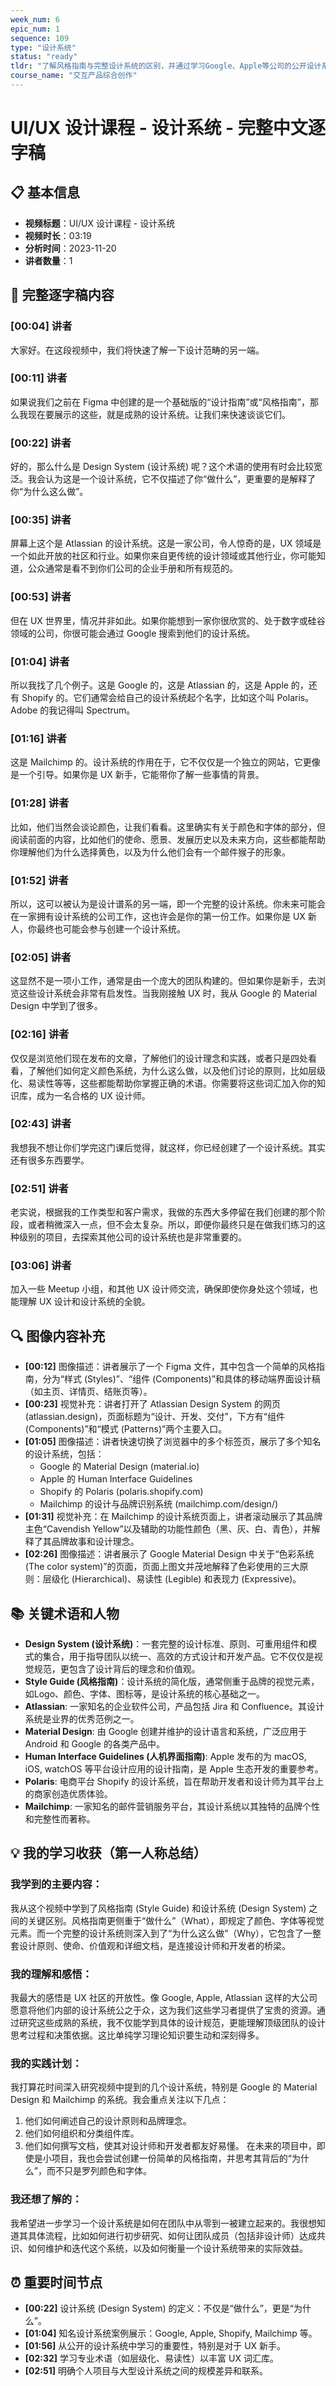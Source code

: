 ```yaml
---
week_num: 6
epic_num: 1
sequence: 109
type: "设计系统"
status: "ready"
tldr: "了解风格指南与完整设计系统的区别，并通过学习Google、Apple等公司的公开设计系统，理解其设计原则和理念，拓展UX知识的深度和广度。"
course_name: "交互产品综合创作"
---
```


# UI/UX 设计课程 - 设计系统 - 完整中文逐字稿

## 📋 基本信息
- **视频标题**：UI/UX 设计课程 - 设计系统
- **视频时长**：03:19
- **分析时间**：2023-11-20
- **讲者数量**：1

## 📝 完整逐字稿内容

### [00:04] 讲者
大家好。在这段视频中，我们将快速了解一下设计范畴的另一端。

### [00:11] 讲者
如果说我们之前在 Figma 中创建的是一个基础版的“设计指南”或“风格指南”，那么我现在要展示的这些，就是成熟的设计系统。让我们来快速谈谈它们。

### [00:22] 讲者
好的，那么什么是 Design System (设计系统) 呢？这个术语的使用有时会比较宽泛。我会认为这是一个设计系统，它不仅描述了你“做什么”，更重要的是解释了你“为什么这么做”。

### [00:35] 讲者
屏幕上这个是 Atlassian 的设计系统。这是一家公司，令人惊奇的是，UX 领域是一个如此开放的社区和行业。如果你来自更传统的设计领域或其他行业，你可能知道，公众通常是看不到你们公司的企业手册和所有规范的。

### [00:53] 讲者
但在 UX 世界里，情况并非如此。如果你能想到一家你很欣赏的、处于数字或硅谷领域的公司，你很可能会通过 Google 搜索到他们的设计系统。

### [01:04] 讲者
所以我找了几个例子。这是 Google 的，这是 Atlassian 的，这是 Apple 的，还有 Shopify 的。它们通常会给自己的设计系统起个名字，比如这个叫 Polaris。Adobe 的我记得叫 Spectrum。

### [01:16] 讲者
这是 Mailchimp 的。设计系统的作用在于，它不仅仅是一个独立的网站，它更像是一个引导。如果你是 UX 新手，它能带你了解一些事情的背景。

### [01:28] 讲者
比如，他们当然会谈论颜色，让我们看看。这里确实有关于颜色和字体的部分，但阅读前面的内容，比如他们的使命、愿景、发展历史以及未来方向，这些都能帮助你理解他们为什么选择黄色，以及为什么他们会有一个邮件猴子的形象。

### [01:52] 讲者
所以，这可以被认为是设计谱系的另一端，即一个完整的设计系统。你未来可能会在一家拥有设计系统的公司工作，这也许会是你的第一份工作。如果你是 UX 新人，你最终也可能会参与创建一个设计系统。

### [02:05] 讲者
这显然不是一项小工作，通常是由一个庞大的团队构建的。但如果你是新手，去浏览这些设计系统会非常有启发性。当我刚接触 UX 时，我从 Google 的 Material Design 中学到了很多。

### [02:16] 讲者
仅仅是浏览他们现在发布的文章，了解他们的设计理念和实践，或者只是四处看看，了解他们如何定义颜色系统，为什么这么做，以及他们讨论的原则，比如层级化、易读性等等，这些都能帮助你掌握正确的术语。你需要将这些词汇加入你的知识库，成为一名合格的 UX 设计师。

### [02:43] 讲者
我想我不想让你们学完这门课后觉得，就这样，你已经创建了一个设计系统。其实还有很多东西要学。

### [02:51] 讲者
老实说，根据我的工作类型和客户需求，我做的东西大多停留在我们创建的那个阶段，或者稍微深入一点，但不会太复杂。所以，即便你最终只是在做我们练习的这种级别的项目，去探索其他公司的设计系统也是非常重要的。

### [03:06] 讲者
加入一些 Meetup 小组，和其他 UX 设计师交流，确保即使你身处这个领域，也能理解 UX 设计和设计系统的全貌。

## 🔍 图像内容补充
- **[00:12]** 图像描述：讲者展示了一个 Figma 文件，其中包含一个简单的风格指南，分为“样式 (Styles)”、“组件 (Components)”和具体的移动端界面设计稿（如主页、详情页、结账页等）。
- **[00:23]** 视觉补充：讲者打开了 Atlassian Design System 的网页 (atlassian.design)，页面标题为“设计、开发、交付”，下方有“组件 (Components)”和“模式 (Patterns)”两个主要入口。
- **[01:05]** 图像描述：讲者快速切换了浏览器中的多个标签页，展示了多个知名的设计系统，包括：
    - Google 的 Material Design (material.io)
    - Apple 的 Human Interface Guidelines
    - Shopify 的 Polaris (polaris.shopify.com)
    - Mailchimp 的设计与品牌识别系统 (mailchimp.com/design/)
- **[01:31]** 视觉补充：在 Mailchimp 的设计系统页面上，讲者滚动展示了其品牌主色“Cavendish Yellow”以及辅助的功能性颜色（黑、灰、白、青色），并解释了其品牌故事和设计理念。
- **[02:26]** 图像描述：讲者展示了 Google Material Design 中关于“色彩系统 (The color system)”的页面，页面上图文并茂地解释了色彩使用的三大原则：层级化 (Hierarchical)、易读性 (Legible) 和表现力 (Expressive)。

## 📚 关键术语和人物
- **Design System (设计系统)**：一套完整的设计标准、原则、可重用组件和模式的集合，用于指导团队以统一、高效的方式设计和开发产品。它不仅仅是视觉规范，更包含了设计背后的理念和价值观。
- **Style Guide (风格指南)**：设计系统的简化版，通常侧重于品牌的视觉元素，如Logo、颜色、字体、图标等，是设计系统的核心基础之一。
- **Atlassian**: 一家知名的企业软件公司，产品包括 Jira 和 Confluence。其设计系统是业界的优秀范例之一。
- **Material Design**: 由 Google 创建并维护的设计语言和系统，广泛应用于 Android 和 Google 的各类产品中。
- **Human Interface Guidelines (人机界面指南)**: Apple 发布的为 macOS, iOS, watchOS 等平台设计应用的设计指南，是 Apple 生态开发的重要参考。
- **Polaris**: 电商平台 Shopify 的设计系统，旨在帮助开发者和设计师为其平台上的商家创造优质体验。
- **Mailchimp**: 一家知名的邮件营销服务平台，其设计系统以其独特的品牌个性和完整性而著称。

## 💡 我的学习收获（第一人称总结）

### 我学到的主要内容：
我从这个视频中学到了风格指南 (Style Guide) 和设计系统 (Design System) 之间的关键区别。风格指南更侧重于“做什么”（What），即规定了颜色、字体等视觉元素。而一个完整的设计系统则深入到了“为什么这么做”（Why），它包含了一整套设计原则、使命、价值观和详细文档，是连接设计师和开发者的桥梁。

### 我的理解和感悟：
我最大的感悟是 UX 社区的开放性。像 Google, Apple, Atlassian 这样的大公司愿意将他们内部的设计系统公之于众，这为我们这些学习者提供了宝贵的资源。通过研究这些成熟的系统，我不仅能学到具体的设计规范，更能理解顶级团队的设计思考过程和决策依据。这比单纯学习理论知识要生动和深刻得多。

### 我的实践计划：
我打算花时间深入研究视频中提到的几个设计系统，特别是 Google 的 Material Design 和 Mailchimp 的系统。我会重点关注以下几点：
1.  他们如何阐述自己的设计原则和品牌理念。
2.  他们如何组织和分类组件库。
3.  他们如何撰写文档，使其对设计师和开发者都友好易懂。
在未来的项目中，即使是小项目，我也会尝试创建一份简单的风格指南，并思考其背后的“为什么”，而不只是罗列颜色和字体。

### 我还想了解的：
我希望进一步学习一个设计系统是如何在团队中从零到一被建立起来的。我很想知道其具体流程，比如如何进行初步研究、如何让团队成员（包括非设计师）达成共识、如何维护和迭代这个系统，以及如何衡量一个设计系统带来的实际效益。

## ⏰ 重要时间节点
- **[00:22]** 设计系统 (Design System) 的定义：不仅是“做什么”，更是“为什么”。
- **[01:04]** 知名设计系统案例展示：Google, Apple, Shopify, Mailchimp 等。
- **[01:56]** 从公开的设计系统中学习的重要性，特别是对于 UX 新手。
- **[02:32]** 学习专业术语（如层级化、易读性）以丰富 UX 词汇库。
- **[02:51]** 明确个人项目与大型设计系统之间的规模差异和联系。